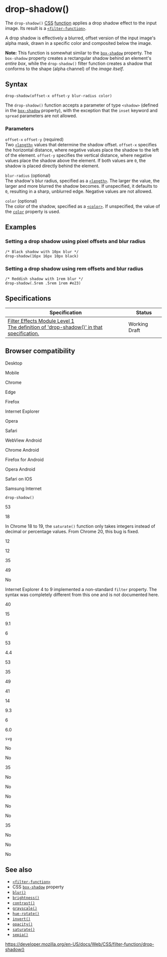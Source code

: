 # drop-shadow()

The `drop-shadow()` [CSS](https://developer.mozilla.org/en-US/docs/Web/CSS) [function](../css_functions) applies a drop shadow effect to the input image. Its result is a [`<filter-function>`](../filter-function).

A drop shadow is effectively a blurred, offset version of the input image's alpha mask, drawn in a specific color and composited below the image.

**Note:** This function is somewhat similar to the [`box-shadow`](../box-shadow) property. The `box-shadow` property creates a rectangular shadow behind an element's _entire box_, while the `drop-shadow()` filter function creates a shadow that conforms to the shape (alpha channel) of the _image itself_.

## Syntax

    drop-shadow(offset-x offset-y blur-radius color)

The `drop-shadow()` function accepts a parameter of type `<shadow>` (defined in the [`box-shadow`](../box-shadow) property), with the exception that the `inset` keyword and `spread` parameters are not allowed.

### Parameters

`offset-x` `offset-y` <span class="small">(required)</span>  
Two [`<length>`](../length) values that determine the shadow offset. `offset-x` specifies the horizontal distance, where negative values place the shadow to the left of the element. `offset-y` specifies the vertical distance, where negative values place the shadow above the element. If both values are `0`, the shadow is placed directly behind the element.

`blur-radius` <span class="small">(optional)</span>  
The shadow's blur radius, specified as a [`<length>`](../length). The larger the value, the larger and more blurred the shadow becomes. If unspecified, it defaults to `0`, resulting in a sharp, unblurred edge. Negative values are not allowed.

`color` <span class="small">(optional)</span>  
The color of the shadow, specified as a [`<color>`](../color_value). If unspecified, the value of the [`color`](../color) property is used.

## Examples

### Setting a drop shadow using pixel offsets and blur radius

    /* Black shadow with 10px blur */
    drop-shadow(16px 16px 10px black)

### Setting a drop shadow using rem offsets and blur radius

    /* Reddish shadow with 1rem blur */
    drop-shadow(.5rem .5rem 1rem #e23)

## Specifications

<table><thead><tr class="header"><th>Specification</th><th>Status</th></tr></thead><tbody><tr class="odd"><td><a href="https://drafts.fxtf.org/filter-effects/#funcdef-filter-drop-shadow">Filter Effects Module Level 1<br />
<span class="small">The definition of 'drop-shadow()' in that specification.</span></a></td><td><span class="spec-wd">Working Draft</span></td></tr></tbody></table>

## Browser compatibility

Desktop

Mobile

Chrome

Edge

Firefox

Internet Explorer

Opera

Safari

WebView Android

Chrome Android

Firefox for Android

Opera Android

Safari on IOS

Samsung Internet

`drop-shadow()`

53

18

In Chrome 18 to 19, the `saturate()` function only takes integers instead of decimal or percentage values. From Chrome 20, this bug is fixed.

12

12

35

49

No

Internet Explorer 4 to 9 implemented a non-standard `filter` property. The syntax was completely different from this one and is not documented here.

40

15

9.1

6

53

4.4

53

35

49

41

14

9.3

6

6.0

`svg`

No

No

35

No

No

No

No

No

35

No

No

No

## See also

- [`<filter-function>`](../filter-function)
- CSS [`box-shadow`](../box-shadow) property
- [`blur()`](<blur()>)
- [`brightness()`](<brightness()>)
- [`contrast()`](<contrast()>)
- [`grayscale()`](<grayscale()>)
- [`hue-rotate()`](<hue-rotate()>)
- [`invert()`](<invert()>)
- [`opacity()`](<opacity()>)
- [`saturate()`](<saturate()>)
- [`sepia()`](<sepia()>)

<a href="https://developer.mozilla.org/en-US/docs/Web/CSS/filter-function/drop-shadow()" class="_attribution-link">https://developer.mozilla.org/en-US/docs/Web/CSS/filter-function/drop-shadow()</a>
